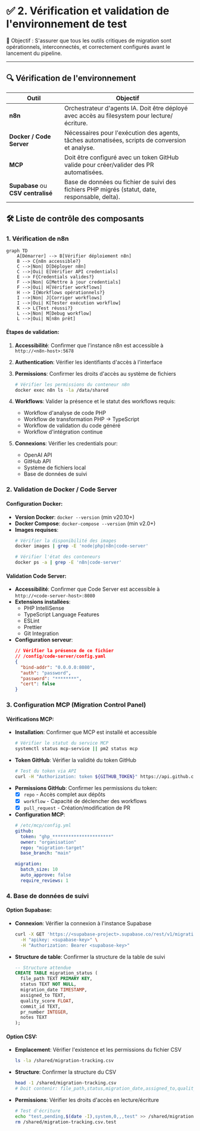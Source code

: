 # ✅ 2. Vérification et validation de l'environnement de test

🎯 Objectif : S'assurer que tous les outils critiques de migration sont opérationnels, interconnectés, et correctement configurés avant le lancement du pipeline.

---

## 🔍 Vérification de l'environnement

| Outil                      | Objectif |
|----------------------------|----------|
| **n8n**                    | Orchestrateur d'agents IA. Doit être déployé avec accès au filesystem pour lecture/écriture. |
| **Docker / Code Server**  | Nécessaires pour l'exécution des agents, tâches automatisées, scripts de conversion et analyse. |
| **MCP**                    | Doit être configuré avec un token GitHub valide pour créer/valider des PR automatisées. |
| **Supabase** ou **CSV centralisé** | Base de données ou fichier de suivi des fichiers PHP migrés (statut, date, responsable, delta). |

## 🛠️ Liste de contrôle des composants

### 1. Vérification de n8n

```mermaid
graph TD
    A[Démarrer] --> B[Vérifier déploiement n8n]
    B --> C{n8n accessible?}
    C -->|Non| D[Déployer n8n]
    C -->|Oui| E[Vérifier API credentials]
    E --> F{Credentials valides?}
    F -->|Non| G[Mettre à jour credentials]
    F -->|Oui| H[Vérifier workflows]
    H --> I{Workflows opérationnels?}
    I -->|Non| J[Corriger workflows]
    I -->|Oui| K[Tester exécution workflow]
    K --> L{Test réussi?}
    L -->|Non| M[Debug workflow]
    L -->|Oui| N[n8n prêt]
```

#### Étapes de validation:
1. **Accessibilité**: Confirmer que l'instance n8n est accessible à `http://<n8n-host>:5678`
2. **Authentication**: Vérifier les identifiants d'accès à l'interface
3. **Permissions**: Confirmer les droits d'accès au système de fichiers
   ```bash
   # Vérifier les permissions du conteneur n8n
   docker exec n8n ls -la /data/shared
   ```
4. **Workflows**: Valider la présence et le statut des workflows requis:
   - Workflow d'analyse de code PHP
   - Workflow de transformation PHP → TypeScript
   - Workflow de validation du code généré
   - Workflow d'intégration continue

5. **Connexions**: Vérifier les credentials pour:
   - OpenAI API
   - GitHub API
   - Système de fichiers local
   - Base de données de suivi

### 2. Validation de Docker / Code Server

#### Configuration Docker:
- **Version Docker**: `docker --version` (min v20.10+)
- **Docker Compose**: `docker-compose --version` (min v2.0+)
- **Images requises**:
  ```bash
  # Vérifier la disponibilité des images
  docker images | grep -E 'node|php|n8n|code-server'
  
  # Vérifier l'état des conteneurs
  docker ps -a | grep -E 'n8n|code-server'
  ```

#### Validation Code Server:
- **Accessibilité**: Confirmer que Code Server est accessible à `http://<code-server-host>:8080`
- **Extensions installées**:
  - PHP IntelliSense
  - TypeScript Language Features
  - ESLint
  - Prettier
  - Git Integration
- **Configuration serveur**:
  ```json
  // Vérifier la présence de ce fichier
  // /config/code-server/config.yaml
  {
    "bind-addr": "0.0.0.0:8080",
    "auth": "password",
    "password": "********",
    "cert": false
  }
  ```

### 3. Configuration MCP (Migration Control Panel)

#### Vérifications MCP:
- **Installation**: Confirmer que MCP est installé et accessible
  ```bash
  # Vérifier le statut du service MCP
  systemctl status mcp-service || pm2 status mcp
  ```
- **Token GitHub**: Vérifier la validité du token GitHub
  ```bash
  # Test du token via API
  curl -H "Authorization: token ${GITHUB_TOKEN}" https://api.github.com/user
  ```
- **Permissions GitHub**: Confirmer les permissions du token:
  - [x] `repo` - Accès complet aux dépôts
  - [x] `workflow` - Capacité de déclencher des workflows
  - [x] `pull_request` - Création/modification de PR

- **Configuration MCP**:
  ```yaml
  # /etc/mcp/config.yml
  github:
    token: "ghp_**********************"
    owner: "organisation"
    repo: "migration-target"
    base_branch: "main"
  
  migration:
    batch_size: 10
    auto_approve: false
    require_reviews: 1
  ```

### 4. Base de données de suivi

#### Option Supabase:
- **Connexion**: Vérifier la connexion à l'instance Supabase
  ```bash
  curl -X GET 'https://<supabase-project>.supabase.co/rest/v1/migration_status' \
    -H "apikey: <supabase-key>" \
    -H "Authorization: Bearer <supabase-key>"
  ```
- **Structure de table**: Confirmer la structure de la table de suivi
  ```sql
  -- Structure attendue
  CREATE TABLE migration_status (
    file_path TEXT PRIMARY KEY,
    status TEXT NOT NULL,
    migration_date TIMESTAMP,
    assigned_to TEXT,
    quality_score FLOAT,
    commit_id TEXT,
    pr_number INTEGER,
    notes TEXT
  );
  ```

#### Option CSV:
- **Emplacement**: Vérifier l'existence et les permissions du fichier CSV
  ```bash
  ls -la /shared/migration-tracking.csv
  ```
- **Structure**: Confirmer la structure du CSV
  ```bash
  head -1 /shared/migration-tracking.csv
  # Doit contenir: file_path,status,migration_date,assigned_to,quality_score,commit_id,pr_number,notes
  ```
- **Permissions**: Vérifier les droits d'accès en lecture/écriture
  ```bash
  # Test d'écriture
  echo "test,pending,$(date -I),system,0,,,test" >> /shared/migration-tracking.csv.test && \
  rm /shared/migration-tracking.csv.test
  
